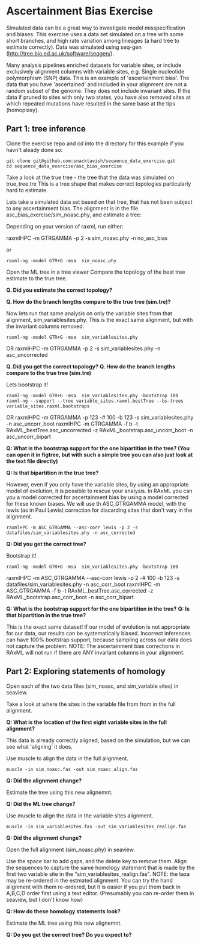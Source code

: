 # Ascertainment Bias Exercise
Simulated data can be a great way to investigate model misspecification and biases. This exercise uses a data set simulated on a tree with some short branches, and high rate variation among lineages (a hard tree to estimate correctly). Data was simulated using seq-gen (http://tree.bio.ed.ac.uk/software/seqgen/).


Many analysis pipelines enriched datasets for variable sites, or include exclusively alignment columns with variable sites, e.g. Single nucleotide polymorphism (SNP) data. This is an example of 'ascertainment bias'. 
The data that you have 'ascertained' and included in your alignment are not a random subset of the genome. They does not include invariant sites. 
If the data if pruned to sites with only two states, you have also removed sites at which repeated mutations have resulted in the same base at the tips (homoplasy).

## Part 1: tree inference


Clone the exercise repo and cd into the directory for this example if you havn't aleady done so:

    git clone git@github.com:snacktavish/sequence_data_exercise.git
    cd sequence_data_exercise/asc_bias_exercise


Take a look at the true tree -   the tree that the data was simulated on true_tree.tre
This is a tree shape that makes correct topologies particularly hard to estimate.


Lets take a simulated data set based on that tree, that has not been subject to any ascertainment bias.
The alignment is in the file asc_bias_exercise/sim_noasc.phy, and estimate a tree:

Depending on your version of raxml, run either:

   raxmlHPC -m GTRGAMMA -p 2 -s  sim_noasc.phy -n  no_asc_bias 

or 

    raxml-ng -model GTR+G -msa  sim_noasc.phy




Open the ML tree in a tree viewer 
Compare the topology of the best tree estimate to the true tree.

**Q. Did you estimate the correct topology?**

**Q. How do the branch lengths compare to the true tree (sim.tre)?**

Now lets run that same analysis on only the variable sites from that alignment, sim_variablesites.phy. This is the exact same alignment, but with the invariant columns removed.


    raxml-ng -model GTR+G -msa  sim_variablesites.phy
OR
    raxmlHPC -m GTRGAMMA -p 2 -s sim_variablesites.phy -n asc_uncorrected


**Q. Did you get the correct topology?**
**Q. How do the branch lengths compare to the true tree (sim.tre)**


Lets bootstrap it!


    raxml-ng -model GTR+G -msa  sim_variablesites.phy -bootstrap 100
    raxml-ng --support --tree variable_sites.raxml.bestTree --bs-trees variable_sites.raxml.bootstraps

OR 
    raxmlHPC -m GTRGAMMA -p 123 -# 100 -b 123 -s sim_variablesites.phy -n asc_uncorr_boot
    raxmlHPC -m GTRGAMMA -f b -t RAxML_bestTree.asc_uncorrected -z RAxML_bootstrap.asc_uncorr_boot -n asc_uncorr_bipart




**Q: What is the bootstrap support for the one bipartition in the tree? (You can open it in figtree, but with such a simple tree you can also just look at the text file directly)**

**Q: Is that bipartition in the true tree?**

However, even if you only have the variable sites, by using an appropriate model of evolution, it is possible to rescue your analysis. In RAxML you can you a model corrected for ascertainment bias by using a model corrected for these known biases. We will use th ASC_GTRGAMMA model, with the lewis (as in Paul Lewis) correction for discarding sites that don't vary in the alignment.


    raxmlHPC -m ASC_GTRGAMMA --asc-corr lewis -p 2 -s datafiles/sim_variablesites.phy -n asc_corrected


**Q: Did you get the correct tree?**

Bootstrap it!

    raxml-ng -model GTR+G -msa  sim_variablesites.phy -bootstrap 100


   raxmlHPC -m ASC_GTRGAMMA --asc-corr lewis -p 2 -# 100 -b 123 -s datafiles/sim_variablesites.phy -n asc_corr_boot
   raxmlHPC -m ASC_GTRGAMMA -f b -t RAxML_bestTree.asc_corrected -z RAxML_bootstrap.asc_corr_boot -n asc_corr_bipart


**Q: What is the bootstrap support for the one bipartition in the tree?**
**Q: Is that bipartition in the true tree?**

This is the exact same dataset! If our model of evolution is not appropriate for our data, our results can be systematically biased. Incorrect inferences can have 100% bootstrap support, because sampling across our data does not capture the problem.
NOTE: The ascertainment bias corrections in RAxML will not run if there are ANY invariant columns in your alignment.

## Part 2: Exploring statements of homology

Open each of the two data files (sim_noasc, and sim_variable sites) in seaview.

Take a look at where the sites in the variable file from from in the full alignment.

**Q: What is the location of the first eight variable sites in the full alignment?**

This data is already correctly aligned, based on the simulation, but we can see what 'aligning' it does.

Use muscle to align the data in the full alignment. 
```
muscle -in sim_noasc.fas -out sim_noasc_align.fas
```

**Q: Did the alignment change?**

Estimate the tree using this new alignemnt.

**Q: Did the ML tree change?**

Use muscle to align the data in the variable sites alignment. 
```
muscle -in sim_variablesites.fas -out sim_variablesites_realign.fas
```

**Q: Did the alignment change?**


Open the full alignment (sim_noasc.phy) in seaview.

Use the space bar to add gaps, and the delete key to remove them.
Align the sequences to capture the same homology statement that is made by the first two variable site in the "sim_variablesites_realign.fas".
NOTE: the taxa may be re-ordered in the estmated alignment. You can try the hand alignment with them re-ordered, but it is easier if you put them back in A,B,C,D order first using a text editor. (Presumably you can re-order them in seaview, but I don't know how)


**Q: How do these homology statements look?**


Estimate the ML tree using this new alignemnt.

**Q: Do you get the correct tree? Do you expect to?**


